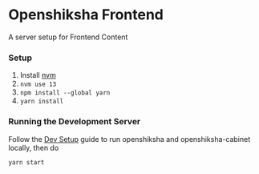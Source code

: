 # Openshiksha Frontend
A server setup for Frontend Content


### Setup

1. Install [nvm](https://github.com/nvm-sh/nvm#installing-and-updating)
2. `nvm use 13`
3. `npm install --global yarn`
4. `yarn install`


### Running the Development Server

Follow the [Dev Setup](https://github.com/openshiksha/openshiksha/wiki/Development-Setup) guide to run openshiksha and openshiksha-cabinet locally, then do

```
yarn start
```
